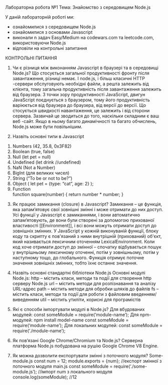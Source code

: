 Лабораторна робота №1
Тема: Знайомство з середовищем Node.js

У даній лабораторній роботі ми:
- ознайомилися з середовищем Node.js
- ознайомилися з основами Javascript
- виконали n задач Easy/Medium на codewars.com та leetcode.com, використовуючи Node.js
- відповіли на контрольні запитання

КОНТРОЛЬНІ ПИТАННЯ
1. Чи є різниця між виконанням Javascript в браузері та в середовищі Node.js?
Що стосується загальної продуктивності фронту після завантаження, різниці немає. І node.js, і більш класичні HTTP -сервери обслуговують необхідні файли, а решта залежить від клієнта, тому загальна продуктивність після завантаження залежить від браузера. 
З точки зору продуктивності JavaScript, двигун JavaScript поєднується з браузером, тому його продуктивність варіюється від браузера до браузера, від версії до версії.
Що стосується швидкості навантаження, це залежить і від сторони сервера. Зазвичай це зводиться до того, наскільки складним є ваш веб -сайт. Якщо в ньому багато динамічності та багато обчислень, Node.js може бути повільнішим.

2. Назвіть основні типи в Javascript
1) Numbers (42, 35.8, 0x3F82)
2) Boolean (true, false)
3) Null (let pet = null)
4) Undefined (let drink   //undefined)
5) NaN (Not a Number)
6) BigInt (для великих чисел)
7) String (“To be or not to be?”)
8) Object ( let pet = {type: “cat”, age: 2} );
9) Function  
        function square(number) {
           return number * number;
        }

3. Як працює замикання (closure) в Javascript?
        Замикання – це функція, яка запам’ятовує свої зовнішні змінні і може отримати до них доступ. Усі функції у Javascript є  замиканнями,  і вони автоматично запам’ятовують, де вони були створені за допомогою прихованої властивості [[Environment]], і всі вони можуть отримати доступ до зовнішніх змінних. 
У JavaScript у кожній виконуваній функції, блоку коду та скрипту є пов'язаний з ними внутрішній (прихований) об'єкт, який називається лексичним оточенням LexicalEnvironment.
Коли код хоче отримати доступ до змінної – спочатку відбувається пошук у внутрішньому лексичному оточенні, потім у зовнішньому, потім у наступному тощо, до глобального. Функція отримує поточне значення зовнішніх змінних, тобто їхнє останнє значення.

4. Назвіть основні стандартні бібліотеки Node.js
Основні модулі Node.js:
http – містить класи, методи та події для створення http серверу Node.js
url – містить методи для розпізнавання та аналізу URL-адрес
path – містить методи для обробки шляхів до файлів
fs – містить класи, методи та події для роботи з файловим введенням/виведенням 
util – містить утиліти, корисні для програмістів 

5. Які є способи імпортувати модулі в Node.js?
Для вбудованих модулей:
        const someModule = require(‘module-name’);
Для npm-модулей:
        npm install model-name
        const someModule = require(‘module-name’);
Для локальних модулей:
        const someModule = require(‘./module-name’);

6. Як пов’язані Google Chrome/Chromium та Node.js?
Серверна платформа Node.js побудована на рушію Google Chrome V8 Engine.

7. Як можна дозволити експортувати змінні з поточного модуля?
Some-module.js
 const num = 12;
 module.exports = {num};  //експорт змінної з поточного модуля
main.js
 const someModule = require(‘./some-module.js’);  //імпорт num з локального модуля
 console.log(someModule);  //12
